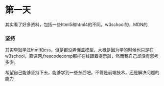 # 第一天
其实看了好多资料，包括一些html5和html4的不同，w3school的，MDN的
### 坚持
其实早就学过html和css，但是都没弄懂盒模型，大概是因为学的时候也只是在w3school，慕课网,freecodecomp那样在线跟着提示敲，然而我自己却没有思考多少。

希望自己能够坚持下去，能够学到一些东西吧。不管是前端技术，还是解决问题的能力